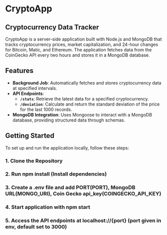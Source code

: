 # CryptoApp

## Cryptocurrency Data Tracker

CryptoApp is a server-side application built with Node.js and MongoDB that tracks cryptocurrency prices, market capitalization, and 24-hour changes for Bitcoin, Matic, and Ethereum. The application fetches data from the CoinGecko API every two hours and stores it in a MongoDB database.

## Features

- **Background Job**: Automatically fetches and stores cryptocurrency data at specified intervals.
- **API Endpoints**:
  - **`/stats`**: Retrieve the latest data for a specified cryptocurrency.
  - **`/deviation`**: Calculate and return the standard deviation of the price for the last 1000 records.
- **MongoDB Integration**: Uses Mongoose to interact with a MongoDB database, providing structured data through schemas.

## Getting Started

To set up and run the application locally, follow these steps:

### 1. Clone the Repository

### 2. Run npm install (Install dependencies)

### 3. Create a .env file and add PORT(PORT), MongoDB URL(MONGO_URI), Coin Gecko api_key(COINGECKO_API_KEY)

### 4. Start application with npm start

### 5. Access the API endpoints at localhost://{port} (port given in env, default set to 3000)
